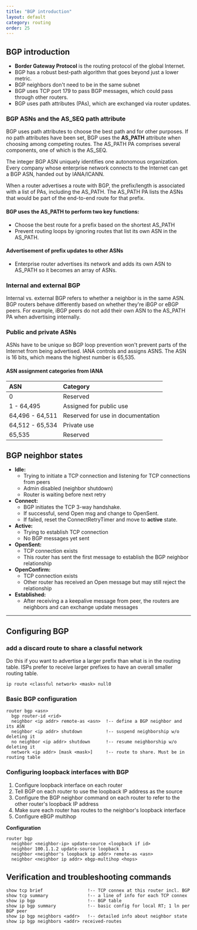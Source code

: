 ```yaml
---
title: "BGP introduction"
layout: default
category: routing
order: 25
---
```


## BGP introduction
* __Border Gateway Protocol__ is the routing protocol of the global Internet.
* BGP has a robust best-path algorithm that goes beyond just a lower metric.
* BGP neighbors don't need to be in the same subnet
* BGP uses TCP port 179 to pass BGP messages, which could pass through other routers.
* BGP uses path attributes (PAs), which are exchanged via router updates.

### BGP ASNs and the AS_SEQ path attribute
BGP uses path attributes to choose the best path and for other purposes. If no path attributes have been set, BGP uses the __AS_PATH__ attribute when choosing among competing routes. The AS_PATH PA comprises several components, one of which is the AS_SEQ.

The integer BGP ASN uniquely identifies one autonomous organization. Every company whose enterprise network connects to the Internet can get a BGP ASN, handed out by IANA/ICANN.

When a router advertises a route with BGP, the prefix/length is associated with a list of PAs, including the AS_PATH. The AS_PATH PA lists the ASNs that would be part of the end-to-end route for that prefix.

#### BGP uses the AS_PATH to perform two key functions:

* Choose the best route for a prefix based on the shortest AS_PATH
* Prevent routing loops by ignoring routes that list its own ASN in the AS_PATH.

#### Advertisement of prefix updates to other ASNs

* Enterprise router advertises its network and adds its own ASN to AS_PATH so it becomes an array of ASNs.

### Internal and external BGP
Internal vs. external BGP refers to whether a neighbor is in the same ASN. BGP routers behave differently based on whether they're iBGP or eBGP peers. For example, iBGP peers do not add their own ASN to the AS_PATH PA when advertising internally.

### Public and private ASNs
ASNs have to be unique so BGP loop prevention won't prevent parts of the Internet from being advertised. IANA controls and assigns ASNS. The ASN is 16 bits, which means the highest number is 65,535.

#### ASN assignment categories from IANA

| ASN             | Category                          |
| :---            | :---                              |
| 0               | Reserved                          |
| 1 - 64,495      | Assigned for public use           |
| 64,496 - 64,511 | Reserved for use in documentation |
| 64,512 - 65,534 | Private use                       |
| 65,535          | Reserved                          |


## BGP neighbor states
* __Idle:__
    - Trying to initiate a TCP connection and listening for TCP connections from peers
    - Admin disabled (neighbor shutdown)
    - Router is waiting before next retry
* __Connect:__
    - BGP initiates the TCP 3-way handshake.
    - If successful, send Open msg and change to OpenSent.
    - If failed, reset the ConnectRetryTimer and move to __active__ state.
* __Active:__
    - Trying to establish TCP connection
    - No BGP messages yet sent
* __OpenSent:__
    - TCP connection exists
    - This router has sent the first message to establish the BGP neighbor relationship
* __OpenConfirm:__
    - TCP connection exists
    - Other router has received an Open message but may still reject the relationship
* __Established:__
    - After receiving a a keepalive message from peer, the routers are neighbors and can exchange update messages

***

## Configuring BGP

### add a discard route to share a classful network
Do this if you want to advertise a larger prefix than what is in the routing table. ISPs prefer to receive larger prefixes to have an overall smaller routing table.

    ip route <classful network> <mask> null0

### Basic BGP configuration

    router bgp <asn>
      bgp router-id <rid>
      neighbor <ip addr> remote-as <asn>  !-- define a BGP neighbor and its ASN
      neighbor <ip addr> shutdown         !-- suspend neighborship w/o deleting it
      no neighbor <ip addr> shutdown      !-- resume neighborship w/o deleting it
      network <ip addr> [mask <mask>]     !-- route to share. Must be in routing table

### Configuring loopback interfaces with BGP

1. Configure loopback interface on each router
2. Tell BGP on each router to use the loopback IP address as the source
3. Configure the BGP neighbor command on each router to refer to the other router's loopback IP address
4. Make sure each router has routes to the neighbor's loopback interface
5. Configure eBGP multihop

__Configuration__
    
    router bgp
      neighbor <neighbor-ip> update-source <loopback if id>
      neighbor 100.1.1.2 update-source loopback 1
      neighbor <neighbor's loopback ip addr> remote-as <asn>
      neighbor <neighbor ip addr> ebgp-multihop <hops>


## Verification and troubleshooting commands

    show tcp brief                 !-- TCP connex at this router incl. BGP
    show tcp summary               !-- a line of info for each TCP connex
    show ip bgp                    !-- BGP table
    show ip bgp summary            !-- basic config for local RT; 1 ln per BGP peer
    show ip bgp neighbors <addr>   !-- detailed info about neighbor state
    show ip bgp neighbors <addr> received-routes